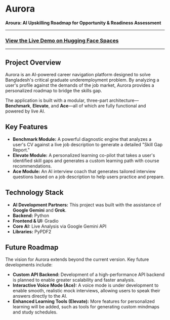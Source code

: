 # Aurora

**Aroura: AI Upskilling Roadmap for Opportunity & Readiness Assessment**

---

### [**View the Live Demo on Hugging Face Spaces**](https://huggingface.co/spaces/KawserMahamudJunyed/Aurora)

---

## **Project Overview**

Aurora is an AI-powered career navigation platform designed to solve Bangladesh's critical graduate underemployment problem. By analyzing a user's profile against the demands of the job market, Aurora provides a personalized roadmap to bridge the skills gap.

The application is built with a modular, three-part architecture—**Benchmark**, **Elevate**, and **Ace**—all of which are fully functional and powered by live AI.

## **Key Features**

* **Benchmark Module:** A powerful diagnostic engine that analyzes a user's CV against a live job description to generate a detailed "Skill Gap Report."
* **Elevate Module:** A personalized learning co-pilot that takes a user's identified skill gaps and generates a custom learning path with course recommendations.
* **Ace Module:** An AI interview coach that generates tailored interview questions based on a job description to help users practice and prepare.

## **Technology Stack**

* **AI Development Partners:** This project was built with the assistance of **Google Gemini** and **Grok**.
* **Backend:** Python
* **Frontend & UI:** Gradio
* **Core AI:** Live Analysis via Google Gemini API
* **Libraries:** PyPDF2

## **Future Roadmap**

The vision for Aurora extends beyond the current version. Key future developments include:

* **Custom API Backend:** Development of a high-performance API backend is planned to enable greater scalability and faster analysis.
* **Interactive Voice Mode (Ace):** A voice mode is under development to enable smooth, realistic mock interviews, allowing users to speak their answers directly to the AI.
* **Enhanced Learning Tools (Elevate):** More features for personalized learning will be added, such as tools for generating custom mindmaps and study schedules.
